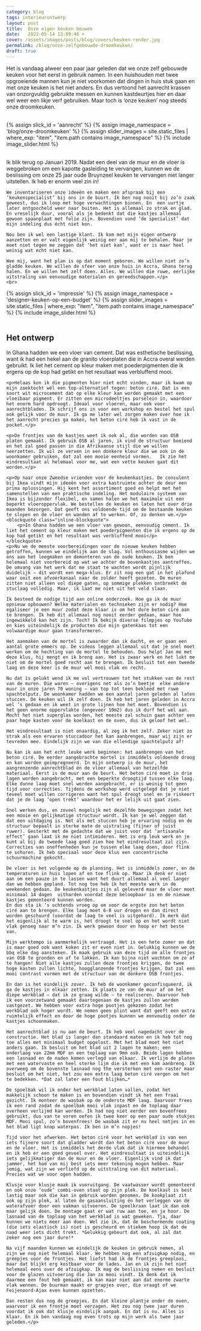 ```yaml
---
category: blog
tags: interieurontwerp
layout: post
title:  Onze eigen keuken bouwen
date:   2022-05-14 13:09:46 +
cover: /assets/images/posts/blog/covers/keuken-render.jpg
permalink: /blog/onze-zelfgebouwde-droomkeuken/
draft: true
---
```


<div class="content-750 center-relative">
    <p>Het is vandaag alweer een paar jaar geleden dat we onze zelf gebouwde keuken voor het eerst in gebruik namen. In een huishouden met twee opgroeiende mannen kun je niet voorkomen dat dingen in huis stuk gaan en met onze keuken is het niet anders. En dus vertoond het aanrecht krassen van onzorgvuldig gebruikte messen en kunnen kastdeurtjes hier en daar wel weer een likje verf gebruiken. Maar toch is ‘onze keuken’ nog steeds onze droomkeuken.</p>
    <br>
</div>
<div class="box-post-width content-1140 center-relative">   
    {% assign slick_id = 'aanrecht' %}
    {% assign image_namespace = 'blog/onze-droomkeuken' %}
    {% assign slider_images = site.static_files | where_exp: "item", "item.path contains image_namespace" %}                 
    {% include image_slider.html %}                                   
</div>                    
<div class="content-750 center-relative">
    <br/>
    <p>Ik blik terug op Januari 2019. Nadat een deel van de muur en de vloer is weggebroken om een kapotte gasleiding te vervangen, kunnen we de beslissing om onze 25 jaar oude Bruynzeel keuken te vervangen niet langer uitstellen. Ik heb er enorm veel zin in!

    We inventariseren onze ideeën en maken een afspraak bij een ‘keukenspecialist’ bij ons in de buurt. Ik ben nog nooit bij zo’n zaak geweest, dus ik loop met hoge verwachtingen binnen. En  een uurtje later ontgoocheld weer naar buiten. Het is allemaal zo strak en glad. En vreselijk duur, vooral als je bedenkt dat die kastjes allemaal gewoon spaanplaat met folie zijn. Bovendien vond ‘de specialist’ dat mijn indeling dus écht niet kon.

    Nou ben ik wel een lastige klant. Ik kom met mijn eigen ontwerp aanzetten en er valt eigenlijk weinig eer aan mij te behalen. Maar je moet niet tegen me zeggen dat ‘het niet kan’, want er is maar heel weinig wat echt niet kan.

    Wee mij, want het plan is op dat moment geboren. We willen niet zo’n gladde keuken. We willen de sfeer van onze huis in Accra, Ghana terug halen. En we willen het zelf doen. Alles. We willen die ruwe, eerlijke uitstraling van eenvoudige materialen en gereedschappen.</p>
    <br>
</div>
<div class="box-post-width content-1140 center-relative">   
    {% assign slick_id = 'impressie' %}
    {% assign image_namespace = 'designer-keuken-op-een-budget' %}
    {% assign slider_images = site.static_files | where_exp: "item", "item.path contains image_namespace" %}                 
    {% include image_slider.html %}                                   
</div>
<div class="content-750 center-relative">
    <br>
    <h2 class="entry-title">Het ontwerp</h2>
    <p>In Ghana hadden we een vloer van cement. Dat was esthetische beslissing, want ik had een hekel aan de granito vloerplaten die in Accra overal werden gebruikt. Ik liet het cement op kleur maken met poederpigmenten die ik ergens op de kop had getikt en het resultaat was verbluffend mooi.</p>

    <p>Helaas kon ik die pigmenten hier niet echt vinden, maar ik kwam op mijn zoektocht wél een top-alternatief tegen: beton ciré. Dat is een soort wit microcement dat op elke kleur kan worden gemaakt met een vloeibaar pigment. Er zitten een microdeeltjes porselein in, waardoor het enorm hard opdroogt. Ideaal voor vloeren, maar ook voor aanrechtbladen. Ik schrijf ons in voor een workshop en bestel het spul ook gelijk voor de muur. Ik ga me later wel zorgen maken over hoe ik het aanrecht precies ga maken, het beton ciré heb ik vast in de pocket.</p>

    <p>De frontjes van de kastjes weet ik ook al, die worden van OSB platen gemaakt. Ik gebruik OSB al jaren, ik vind de structuur boeiend en het zal goed passen in die Afrikaanse stijl die we willen neerzetten. Ik wil ze verven in een donkere kleur die we ook in de woonkamer gebruiken, dat zal een mooie eenheid vormen.   Ik zie het eindresultaat al helemaal voor me, wat een vette keuken gaat dit worden.</p>

    <p>Op naar onze Zweedse vrienden voor de keukenkastjes. De consulent bij Ikea vindt mijn ideeën voor extra kastruimte achter de deur een prima oplossingen. Hij kent het assortiment goed en helpt met het samenstellen van een praktische indeling. Het modulaire systeem van Ikea is bijzonder flexibel, en samen halen we het maximale uit een beperkt vloeroppervlak. We bestellen de keuken en laten het over drie maanden bezorgen. Dat geeft ons voldoende tijd om de bestaande keuken te slopen en de vloer en wanden af te werken. Of, zo denken we.</p>
    <blockquote class="inline-blockquote">
        <p>In Ghana hadden we een vloer van gewoon, eenvoudig cement. Ik liet het cement op kleur maken met poederpigmenten die ik ergens op de kop had getikt en het resultaat was verbluffend mooi</p>
    </blockquote>
    <p>Nu we de meeste voorbereidingen voor de nieuwe keuken hebben getroffen, kunnen we eindelijk aan de slag. Vol enthousiasme wijden we ons aan het leegmaken en demonteren van de oude keuken. Ik ben helemaal niet voorbereid op wat we achter de bovenkastjes aantreffen. De omvang van het werk dat me staat te wachten wordt pijnlijk duidelijk – dit wordt een mega-klus. Er zit nog een gat in het plafond waar ooit een afvoerkanaal naar de zolder heeft gezeten. De muren zitten niet alleen vol diepe gaten, op sommige plekken ontbreekt de stuclaag volledig. Maar, ik laat me niet uit het veld slaan.

    Ik besteed de nodige tijd aan online onderzoek. Hoe ga ik de muur opnieuw opbouwen? Welke materialen en technieken zijn er nodig? Hoe egaliseer je een muur zodat deze klaar is om het dure beton ciré aan te brengen. Ik heb dit allemaal nog nooit eerder gedaan, maar hoe ingewikkeld kan het zijn. Toch? Ik bekijk diverse filmpjes op YouTube en kies uiteindelijk de producten die mijn gatenkaas tot een volwaardige muur gaan transformeren.

    Het aanmaken van de mortel is zwaarder dan ik dacht, en er gaan een aantal grote emmers op. De videos leggen allemaal uit dat je snel moet werken om de hechting van de mortel te behouden. Dus helpt Jan me met deze klus, hij mengt en ik breng aan. Het is zwaar werk en het lukt me niet om de mortel goed recht aan te brengen. Ik besluit tot een tweede laag en deze keer is de muur wél mooi vlak en recht.

    Nu dat is gelukt wend ik me vol vertrouwen tot het stukken van de rest van de muren. Die waren – overigens net als zo’n beetje  elke andere muur in onze jaren 70 woning – van top tot teen bekleed met ruwe spachtelputz. De woonkamer hadden we een aantal jaren geleden al laten stuccen. De keuken wil ik zelf doen. Ik heb het jaren geleden in Accra wel ’s gedaan en ik weet in grote lijnen hoe het moet. Bovendien is het geen enorme oppervlakte (ongeveer 10m2) dus ik durf het wel aan. Mocht het niet superglas worden, het meeste zal schuin gaan achter een paar hoge kasten voor de koelkast en de oven, dus ik geloof het wel.

    Het eindresultaat is niet onaardig, al zeg ik het zelf. Zeker niet zo strak als een ervaren stuccadoor het kan aanbrengen, maar wij zijn er tevreden mee. Eindelijk zijn we van die ellendige spachtelputz af!

    Nu kan ik aan het echt leuke werk beginnen: het aanbrengen van het beton ciré. De eerder aangebrachte mortel is inmiddels voldoende droog en kan worden geïmpregneerd. In mijn ontwerp is de muur, het aangrenzende aanrechtblad én de vloer allemaal van hetzelfde materiaal. Eerst is de muur aan de beurt. Het beton ciré moet in drie lagen worden aangebracht, met een beperkte droogtijd tussen elke laag. Elke dunne laag moet snel worden aangebracht, er is weinig tot geen tijd voor correcties. Tijdens de workshop werd uitgelegd dat je niet teveel moet willen corrigeren want het spul droogt snel en je riskeert dat je de laag ‘open trekt’ waardoor het er lelijk uit gaat zien.

    Snel werken dus, en zoveel mogelijk met dezelfde bewegingen zodat het een mooie en gelijkmatige structuur wordt. Ik kan je wel zeggen dat dat een uitdaging is. Net als met stuccen heb je ervaring nodig en de structuur bepaalt in sterke mate de uistraling (fijner of juist ruwer). Gesterkt met de gedachte dat we juist voor dat ‘artisanale effect’ gaan laat ik me niet intimideren. Het is erg leuk werk en je kunt al bij de tweede laag goed zien hoe het eindresultaat zal zijn. Correcties van oneffenheden kun je tussen elke laag doen, door flink te schuren. Ik heb speciaal voor deze klus een concentrische schuurmachine gekocht.

    De vloer is het volgende op de planning. Het is inmiddels zomer, en de temperaturen in huis lopen af en toe flink op. Maar ik denk er niet aan om een pauze in te lassen want het duurt allemaal al veel langer dan we hebben gepland. Tot nog toe heb ik het meeste werk in de weekenden gedaan. De keukenkastjes zijn al geleverd maar de vloer moet minimaal 14 dagen  uitharden voordat deze beloopbaar is en de nieuwe kastjes gemonteerd kunnen worden.
    En dus sta ik ‘s ochtends vroeg op om voor de ergste zon het beton ciré aan te brengen. Elke laag moet 6-8 uur drogen en dan direct worden geschuurd (voordat de laag te veel is uitgehard). Ik merk dat het eigenlijk al te warm is, het droogt te snel op en het wordt niet vlak genoeg naar m’n zin. Ik werk gewoon door en hoop er het beste van.

    Mijn werktempo is aanmerkelijk vertraagd. Het is een hete zomer en dat is maar goed ook want koken zit er even niet in. Gelukkig kunnen we de bbq elke dag aansteken. Ik maak gebruik van deze tijd om alle frontjes van OSB te gronden en af te lakken. Ik kan bijna niet wachten om ze af te hangen! Niet alle kastjes zullen deze frontjes krijgen, de twee hoge kasten zullen lichte, hoogglanzende frontjes krijgen. Dat zal een mooi contrast vormen met de structuur van de donkere OSB frontjes.

    En dan is het eindelijk zover. Ik heb de woonkamer geconfisqueerd, ik ga de kastjes in elkaar zetten. Ik plaats ze van de muur af om het diepe werkblad – dat ik zo graag wilde – te realiseren. Daarvoor heb ik een voorzetwand gemaakt daartegenaan de kastjes zullen worden vastgezet. We hebben voor extra hoge pootjes gekozen zodat het werkblad ook hoger wordt. We nemen geen plint want dat geeft een extra ruimtelijk effect en door de hoge pootjes kunnen we eenvoudig onder de kastjes schoonmaken.

    Het aanrechtblad is nu aan de beurt. Ik heb veel nagedacht over de constructie. Het blad is langer dan standaard maten en ik heb tot nog toe alles met minimaal budget opgelost. Met het blad moet het niet anders gaan. Ik besluit om het blad uit 2 lagen te maken; een onderlaag van 22mm MDF en een toplaag van 9mm osb. Beide lagen hebben een lasnaad en de naden komen verlegd van elkaar. Ik verlijm de platen met een watervaste en heel sterke lijm die ik met een kam aanbreng. Ik overweeg om de bovenste lasnaad nog the versterken met een raster maar besluit om het niet, het zou een extra laag beton ciré vergen om het te bedekken. *Dat zal later een fout blijken…*

    De spoelbak wil ik onder het werkblad laten vallen, zodat het makkelijk schoon te maken is en bovendien vindt ik het een fraai gezicht. Ik monteer de wasbak op de onderste MDF laag. Daarvoor frees ik een rand zodat de spoelbak mooi vlak inpast en de toplaag daar overheen verlijmd kan worden. Ik had nog niet eerder een bovenfrees gebruikt, dus van te voren oefen ik twee keer op een paar oude stukjes MDF. Mooi spul, zo’n bovenfrees! De wasbak zit er nu heel netjes in en het blad ligt knap waterpas. Ik ben in m’n nopjes!

    Tijd voor het afwerken. Het beton ciré voor het werkblad is van een iets fijnere soort dat gladder wordt dan het beton ciré voor de muur en de vloer. Het is inmiddels het derde vlak dat ik hiermee behandel en ik heb er een goed gevoel over. Het eindresultaat is uiteindelijk iets gelijkmatiger dan de muur en de vloer. Eigenlijk vind ik dat jammer, het had van mij best iets meer tekening mogen hebben. Maar jemig, wat zijn we verliefd op de uitstraling van dit materiaal. Precies wat we voor ogen hadden.

    Klusje voor klusje maak ik vooruitgang. De vaatwasser wordt gemonteerd en ook onze ‘oude’ combi-oven staat op zijn plek. De koelkast is best lastig maar ook die kan in gebruik worden genomen. De kookplaat zit ook op zijn plek, al laten de gasaansluiting én het verleggen van de waterafvoer door een vakman uitvoeren. De spoelkraan laat ik dan ook maar gelijk doen. De montage gaat er wat ruw aan toe, en ja hoor. De lasnaad van de toplaag van het werkblad is wat geweken. Tja, daar kunnen we niets meer aan doen. Wel zie ik, dat de beschermende coating (die iets elastisch is) niet is gescheurd en stiekem hoop ik dat de naad weer iets dicht trekt. *Gelukkig gebeurt dat ook, al zal dat zeker nog een jaar dure!*

    Na vijf maanden kunnen we eindelijk de keuken in gebruik nemen, al zijn we nog niet helemaal klaar. We hebben nog een afzuigkap nodig, en greepjes voor de frontjes. Het liefst had ik de frontjes greeploos, maar dat blijkt erg kostbaar voor de lades. Jan en ik zijn het niet helemaal eens over de afzuigkap. Ik mag de beslissing nemen en besluit voor de glazen uitvoering die Jan zo mooi vindt. Ik denk dat ik daarmee een fout heb gemaakt, ik kan maar niet aan dat enorme zwarte vlak wennen. De buurman maakt er grapjes over, die vraagt of we Feijenoord-Ajax even kunnen opzetten.

    Dan resten dus nog de greepjes. En dat kleine plantje onder de oven, waarvoor ik een frontje moet verzagen. Het zou nog twee jaar duren voordat ik ook dat klusje eindelijk aanpak. En dat is nu. Alles is klaar. En ik ben vandaag nog even trots op mijn werk als twee jaar geleden.</p>
</div>

